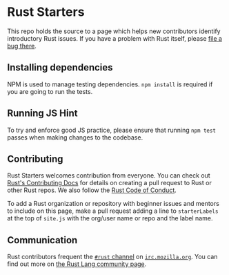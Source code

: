 # Rust Starters

This repo holds the source to a page which helps new contributors identify
introductory Rust issues. If you have a problem with Rust itself, please
[file a bug there](https://github.com/rust-lang/rust/blob/master/CONTRIBUTING.md#bug-reports).

## Installing dependencies

NPM is used to manage testing dependencies. `npm install` is required if you
are going to run the tests.

## Running JS Hint

To try and enforce good JS practice, please ensure that running `npm test`
passes when making changes to the codebase.

## Contributing

Rust Starters welcomes contribution from everyone. You can check out
[Rust's Contributing Docs](https://github.com/rust-lang/rust/blob/master/CONTRIBUTING.md) for details on creating a
pull request to Rust or other Rust repos.  We also follow the
[Rust Code of Conduct](https://www.rust-lang.org/conduct.html).

To add a Rust organization or repository with beginner issues and
mentors to include on this page, make a pull request adding a line to
`starterLabels` at the top of `site.js` with the org/user name or repo
and the label name.

## Communication

Rust contributors frequent the [`#rust` channel](https://client01.chat.mibbit.com/?server=irc.mozilla.org&channel=%23rust) on [`irc.mozilla.org`](https://wiki.mozilla.org/IRC).
You can find out more on [the Rust Lang community page](https://www.rust-lang.org/en-US/community.html).
